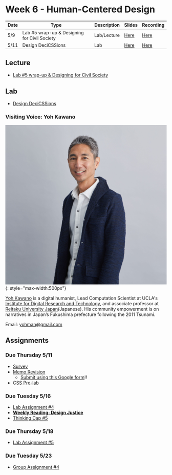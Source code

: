 # Week 6 - Human-Centered Design

Date|Type|Description|Slides|Recording|
|---|----|-----------|------|---------|
|5/9|Lab #5 wrap-up & Designing for Civil Society|Lab/Lecture|[Here](../materials/AA191_S_W6_Lecture_6.pdf)|[Here](https://ucla.zoom.us/rec/share/d54QT7Kmhi-lLusqvbwUpcf7a75LS-Fvu07kcFYd7EdNrdITizYlbA1g1LTOaOjW.8IQuOEHLbDfvFz0D)|
|5/11|Design DeciCSSions|Lab|[Here](../materials/AA191_S_W6_Lab_6.pdf)|[Here](https://ucla.zoom.us/rec/share/0kAcpqpW-Azx1bmSkq-sH8kygkCdnmhsrFijlrHyXj4XY8IaSqqt6jgYPojXz5k.vY_O-Y5TDZfL3fYn)|

## Lecture

- [Lab #5 wrap-up & Designing for Civil Society](../materials/AA191_S_W6_Lecture_6.pdf)

## Lab

- [Design DeciCSSions](../labs/week6/index.md)

<!-- ## Group Exercise

Instructions here:

- [https://tinyurl.com/aa191-54ex](https://tinyurl.com/aa191-54ex) -->

### Visiting Voice: Yoh Kawano

![../media/yohkawano.jpg](../media/yohkawano.jpg){: style="max-width:500px"}

[Yoh Kawano](https://www.yohman.com) is a digital humanist, Lead Computation Scientist at UCLA's [Institute for Digital Research and Technology](https://idre.ucla.edu/people/yoh-kawano), and associate professor at [Reitaku University Japan](https://www.reitaku-u.ac.jp/about/teachers/1776447/)(Japanese). His community empowerment is on narratives in Japan’s Fukushima prefecture following the 2011 Tsunami.

<!-- You can watch his film [here](https://filmfreeway.com/HumanError). -->

Email: [yohman@gmail.com](mailto:yohman@gmail.com)

## Assignments

### Due Thursday 5/11

- [Survey](../assignments/week4/group_assignment.md)
- [Memo Revision](../assignments/week4/group_assignment.md)
  - [Submit using this Google form](https://forms.gle/yrKyrHaoAJoW9xbbA)!!
- [CSS Pre-lab](../assignments/week6/prelab.md)


### Due Tuesday 5/16

- [Lab Assignment #4](../assignments/week5/lab_assignment.md)
- [**Weekly Reading: Design Justice**](../assignments/week5/reading.md)
- [Thinking Cap #5](../assignments/week6/thinking_cap.md)

### Due Thursday 5/18
- [Lab Assignment #5](../assignments/week6/lab_assignment.md)

### Due Tuesday 5/23
- [Group Assignment #4](../assignments/week6/group_assignment.md)

